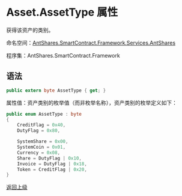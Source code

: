 # Asset.AssetType 属性

获得该资产的类别。

命名空间：[AntShares.SmartContract.Framework.Services.AntShares](../../Neo.md)

程序集：AntShares.SmartContract.Framework

## 语法

```c#
public extern byte AssetType { get; }
```

属性值：资产类别的枚举值（而非枚举名称），资产类别的枚举定义如下：

```c#
public enum AssetType : byte
{
    CreditFlag = 0x40,
    DutyFlag = 0x80,

    SystemShare = 0x00,
    SystemCoin = 0x01,
    Currency = 0x08,
    Share = DutyFlag | 0x10,
    Invoice = DutyFlag | 0x18,
    Token = CreditFlag | 0x20,
}
```



[返回上级](../Asset.md)